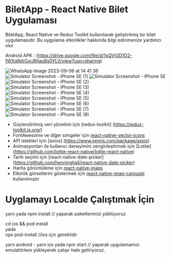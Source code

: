 # BiletApp - React Native Bilet Uygulaması

BiletApp, React Native ve Redux Toolkit kullanılarak geliştirilmiş bir bilet uygulamasıdır. Bu uygulama etkinlikler hakkında bilgi edinmenize yardımcı olur

Android APK : (https://drive.google.com/file/d/1sQVjGD1O2-fWXqRdrGxjJRjIauBs0YLV/view?usp=sharing)

![WhatsApp Image 2023-09-06 at 14 41 36](https://github.com/Harhat18/BiletApp_v2/assets/111196660/9a1ba13b-93ba-4b33-b8d1-a02f0f140d35)
![Simulator Screenshot - iPhone SE (1)](https://github.com/Harhat18/BiletApp_v2/assets/111196660/344b8a7f-54a0-44c4-a3c1-0921790ad43b)
![Simulator Screenshot - iPhone SE](https://github.com/Harhat18/BiletApp_v2/assets/111196660/f4834adb-6508-4ad1-b238-493dac3dd11a)
![Simulator Screenshot - iPhone SE (2)](https://github.com/Harhat18/BiletApp_v2/assets/111196660/405ea0e8-3363-4047-b2eb-c5981f8db804)
![Simulator Screenshot - iPhone SE (3)](https://github.com/Harhat18/BiletApp_v2/assets/111196660/8e4d6db6-90ed-4d7d-a03c-e2d91e10a1b8)
![Simulator Screenshot - iPhone SE (4)](https://github.com/Harhat18/BiletApp_v2/assets/111196660/0d5675c1-5153-4e26-a129-9d18f0c38528)
![Simulator Screenshot - iPhone SE (5)](https://github.com/Harhat18/BiletApp_v2/assets/111196660/d7450549-5c76-4868-882c-376e90bfb93f)
![Simulator Screenshot - iPhone SE (6)](https://github.com/Harhat18/BiletApp_v2/assets/111196660/0b31106d-b6ef-4382-a549-33c9f825d892)
![Simulator Screenshot - iPhone SE (7)](https://github.com/Harhat18/BiletApp_v2/assets/111196660/0d0d1fd0-831e-488c-a1e0-ee94306c77f7)
![Simulator Screenshot - iPhone SE (8)](https://github.com/Harhat18/BiletApp_v2/assets/111196660/8e4771e4-26ce-419f-ac0a-bea7c5ab794c)


- Güçlendirilmiş veri yönetimi için [redux-toolkit] (https://redux-toolkit.js.org/)
- FontAwesome ve diğer simgeler için [react-native-vector-icons](https://github.com/oblador/react-native-vector-icons)
- API istekleri için [axios] (https://www.npmjs.com/package/axios)
- Animasyonları ile kullanıcı deneyimini zenginleştirmek için [Lottie] (https://github.com/lottie-react-native/lottie-react-native) 
- Tarih seçimi için [react-native-date-picker] (https://github.com/henninghall/react-native-date-picker) 
- Harita görüntüleme için [react-native-maps](https://github.com/react-native-maps/react-native-maps)
- Etkinlik görsellerini göstermek için [react-native-snap-carousel](https://github.com/meliorence/react-native-snap-carousel) kullanılmıştır

# Uyglamayı Localde Çalıştımak İçin

yarn 
yada 
npm install  // yaparak paketlerimizi yüklüyoruz

cd ios && pod install  
yada  
npx pod-install  //ios için gereklidir

yarn android - yarn ios
yada
npm start  // yaparak uygulamamızı emulatörlere yükleyerek çalışır hale getiriyoruz.





